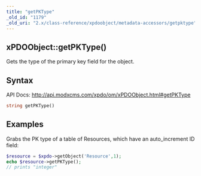```yaml
---
title: "getPKType"
_old_id: "1179"
_old_uri: "2.x/class-reference/xpdoobject/metadata-accessors/getpktype"
---
```


## xPDOObject::getPKType()

Gets the type of the primary key field for the object.

## Syntax

API Docs: <http://api.modxcms.com/xpdo/om/xPDOObject.html#getPKType>

``` php 
string getPKType()
```

## Examples

Grabs the PK type of a table of Resources, which have an auto\_increment ID field:

``` php 
$resource = $xpdo->getObject('Resource',1);
echo $resource->getPKType();
// prints "integer"
```